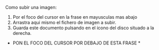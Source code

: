 Como subir una imagen:

1. Por el foco del cursor en la frase en mayusculas mas abajo
2. Arrastra aqui mismo el fichero de imagen a subir.
3. Guarda este documento pulsando en el icono del disco situado a la derecha.


* PON EL FOCO DEL CURSOR POR DEBAJO DE ESTA FRASE *
